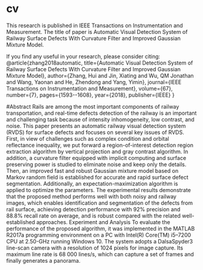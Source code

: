 # cv
This research is published in IEEE Transactions on Instrumentation and Measurement. The title of paper is Automatic Visual Detection System of Railway Surface Defects With Curvature Filter and Improved Gaussian Mixture Model. 

If you find any useful in your research, please consider citing:
@article{zhang2018automatic,
title={Automatic Visual Detection System of Railway Surface Defects With Curvature Filter and Improved Gaussian Mixture Model},
author={Zhang, Hui and Jin, Xiating and Wu, QM Jonathan and Wang, Yaonan and He, Zhendong and Yang, Yimin},
journal={IEEE Transactions on Instrumentation and Measurement},
volume={67},
number={7},
pages={1593--1608},
year={2018},
publisher={IEEE}
}

#Abstract
Rails are among the most important components of railway transportation, and real-time defects detection of the railway is an important and challenging task because of intensity inhomogeneity, low contrast, and noise. This paper presents an automatic railway visual detection system (RVDS) for surface defects and focuses on several key issues of RVDS. First, in view of challenges such as complex condition and orbital reflectance inequality, we put forward a region-of-interest detection region extraction algorithm by vertical projection and gray contrast algorithm. In addition, a curvature filter equipped with implicit computing and surface preserving power is studied to eliminate noise and keep only the details. Then, an improved fast and robust Gaussian mixture model based on Markov random field is established for accurate and rapid surface defect segmentation. Additionally, an expectation-maximization algorithm is applied to optimize the parameters. The experimental results demonstrate that the proposed method performs well with both noisy and railway images, which enables identification and segmentation of the defects from rail surface, achieving detection performance with 92% precision and 88.8% recall rate on average, and is robust compared with the related well-established approaches.
Experiment and Analysis
To evaluate the performance of the proposed algorithm, it was implemented in the MATLAB R2017a programming environment on a PC with Intel(R) Core(TM) i5–7200 CPU at 2.50-GHz running Windows 10. The system adopts a DalsaSpyder3 line-scan camera with a resolution of 1024 pixels for image capture. Its maximum line rate is 68 000 lines/s, which can capture a set of frames and finally generates a panorama.

